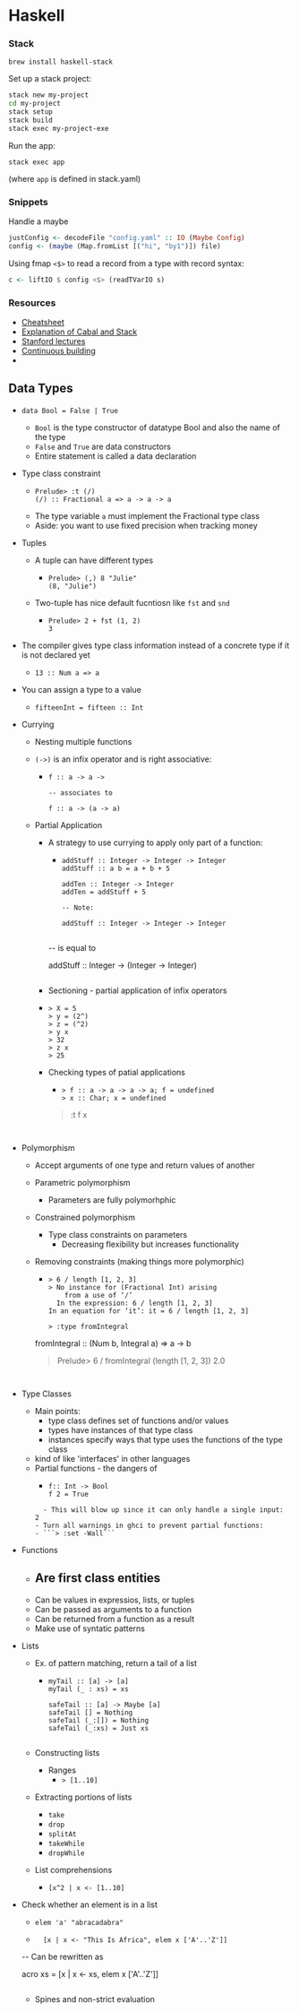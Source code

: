 

# Haskell 

### Stack

```brew install haskell-stack```

Set up a stack project:

```bash
stack new my-project
cd my-project
stack setup
stack build
stack exec my-project-exe
```

Run the app: 

```stack exec app```

(where ```app``` is defined in stack.yaml)

### Snippets

Handle a maybe 

```haskell
justConfig <- decodeFile "config.yaml" :: IO (Maybe Config)
config <- (maybe (Map.fromList [("hi", "by1")]) file)
```

Using fmap ```<$>``` to read a record from a type with record syntax:

``` haskell
c <- liftIO $ config <$> (readTVarIO s)
```



### Resources

- [Cheatsheet](http://cheatsheet.codeslower.com/CheatSheet.pdf)
- [Explanation of Cabal and Stack](https://medium.com/@fommil/why-not-both-8adadb71a5ed)
- [Stanford lectures](http://www.scs.stanford.edu/11au-cs240h/notes/)
- [Continuous building](https://blog.ssanj.net/posts/2017-11-30-continuous-compilation-and-testing-through-stack-and-haskell.html)
- 

## Data Types 

- ```data Bool = False | True```
  - ```Bool``` is the type constructor of datatype Bool and also the name of the
    type 
  - ```False``` and ```True``` are data constructors 
  - Entire statement is called a data declaration 


- Type class constraint
  - ```
    Prelude> :t (/)
    (/) :: Fractional a => a -> a -> a 
    ```
  - The type variable ```a``` must implement the Fractional type class
  - Aside: you want to use fixed precision when tracking money

- Tuples 
  - A tuple can have different types
    - ```
      Prelude> (,) 8 "Julie"
      (8, "Julie")
      ```
  - Two-tuple has nice default fucntiosn like ```fst``` and ```snd```
    - ```
      Prelude> 2 + fst (1, 2)
      3
      ```

- The compiler gives type class information instead of a concrete type if it is
  not declared yet
  - ```Prelude> :t 13
    13 :: Num a => a
    ```

- You can assign a type to a value
  - ```Prelude> fifteen = 15
    fifteenInt = fifteen :: Int
    ```

- Currying 
  - Nesting multiple functions 
  - ```(->)``` is an infix operator and is right associative:
    - ```
      f :: a -> a -> 

      -- associates to 

      f :: a -> (a -> a)
      ```
  - Partial Application 
    - A strategy to use currying to apply only part of a function:
      - ```
        addStuff :: Integer -> Integer -> Integer
        addStuff :: a b = a + b + 5

        addTen :: Integer -> Integer 
        addTen = addStuff + 5 

        -- Note:

        addStuff :: Integer -> Integer -> Integer
        ```
      ```
      
      ```
  
  
      -- is equal to 
      
        addStuff :: Integer -> (Integer -> Integer)
        ```
     - Sectioning - partial application of infix operators
      - ```
        > X = 5
        > y = (2^)
        > z = (^2)
        > y x
        > 32
        > z x
        > 25
        ```
    - Checking types of patial applications
      - ```
        > f :: a -> a -> a -> a; f = undefined
        > x :: Char; x = undefined
        ```
      > :t f x
    ```
    
    ```
  
       ```
  
- Polymorphism
  - Accept arguments of one type and return values of another 
  - Parametric polymorphism
    
    - Parameters are fully polymorhphic
  - Constrained polymorphism
    - Type class constraints on parameters
      - Decreasing flexibility but increases functionality
  - Removing constraints (making things more polymorphic)
    - ``` 
      > 6 / length [1, 2, 3]
      > No instance for (Fractional Int) arising
          from a use of ‘/’
        In the expression: 6 / length [1, 2, 3]
      In an equation for ‘it’: it = 6 / length [1, 2, 3]
  
      > :type fromIntegral
    fromIntegral :: (Num b, Integral a) => a -> b
  
      > Prelude> 6 / fromIntegral (length [1, 2, 3])
      2.0
      ```
    ```
    
    ```
  
- Type Classes 
  - Main points:
    - type class defines set of functions and/or values
    - types have instances of that type class
    - instances specify ways that type uses the functions of the type class
  - kind of like 'interfaces' in other languages  
  - Partial functions - the dangers of 
    - ```
      f:: Int -> Bool
      f 2 = True
      ```
    ```
      - This will blow up since it can only handle a single input: 2
    - Turn all warnings in ghci to prevent partial functions:
    - ```> :set -Wall```
    ```
  
- Functions 
  - Are first class entities 
    - 
  - Can be values in expressios, lists, or tuples 
  - Can be passed as arguments to a function
  - Can be returned from a function as a result 
  - Make use of syntatic patterns 

- Lists 
  - Ex. of pattern matching, return a tail of a list
    - ```
      myTail :: [a] -> [a]
      myTail (_ : xs) = xs

      safeTail :: [a] -> Maybe [a]
      safeTail [] = Nothing 
      safeTail (_:[]) = Nothing 
      safeTail (_:xs) = Just xs
      ```
    ```
    
    ```
  - Constructing lists 
    - Ranges
      - ```> [1..10]```
  - Extracting portions of lists
    - ```take```
    - ```drop```
    - ```splitAt```
    - ```takeWhile```
    - ```dropWhile```
  - List comprehensions 
    
    - ```[x^2 | x <- [1..10]```
- Check whether an element is in a list
    - ```elem 'a' "abracadabra"```
  - ```
      [x | x <- "This Is Africa", elem x ['A'..'Z']]
    ```
    
  
  -- Can be rewritten as 
  
    acro xs = [x | x <- xs, elem x ['A'..'Z']]
  
    ```
    
    ```
  - Spines and non-strict evaluation
